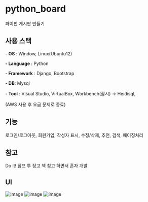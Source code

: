 # python_board
파이썬 게시판 만들기

## 사용 스택
**- OS** : Window, Linux(Ubuntu12)

**- Language** : Python

**- Framework** : Django, Bootstrap

**- DB**: Mysql

**- Tool** : Visual Studio, VirtualBox, Workbench(잠시) -> Heidisql,

(AWS 사용 후 요금 문제로 종료)

## 기능
로그인/로그아웃, 회원가입, 작성자 표시, 수정/삭제, 추천, 검색, 페이징처리

## 참고
Do it! 점프 투 장고 책 참고 하면서 혼자 개발

## UI
![image](https://user-images.githubusercontent.com/53934772/208582833-0bf8647a-8065-4a20-b1a1-3a21e5f3538c.png)
![image](https://user-images.githubusercontent.com/53934772/208583704-eb2d884b-b003-4813-9257-063dceaf93fa.png)
![image](https://user-images.githubusercontent.com/53934772/208583731-ec4b0864-4b43-46c2-928c-d4616d85fc30.png)
